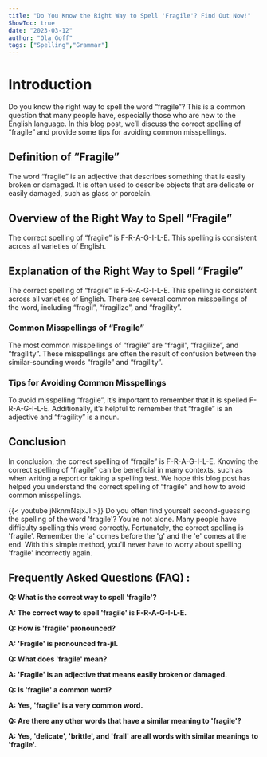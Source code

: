 ```yaml
---
title: "Do You Know the Right Way to Spell 'Fragile'? Find Out Now!"
ShowToc: true 
date: "2023-03-12"
author: "Ola Goff" 
tags: ["Spelling","Grammar"]
---
```

# Introduction

Do you know the right way to spell the word “fragile”? This is a common question that many people have, especially those who are new to the English language. In this blog post, we’ll discuss the correct spelling of “fragile” and provide some tips for avoiding common misspellings.

## Definition of “Fragile”

The word “fragile” is an adjective that describes something that is easily broken or damaged. It is often used to describe objects that are delicate or easily damaged, such as glass or porcelain.

## Overview of the Right Way to Spell “Fragile”

The correct spelling of “fragile” is F-R-A-G-I-L-E. This spelling is consistent across all varieties of English.

## Explanation of the Right Way to Spell “Fragile”

The correct spelling of “fragile” is F-R-A-G-I-L-E. This spelling is consistent across all varieties of English. There are several common misspellings of the word, including “fragil”, “fragilize”, and “fragility”.

### Common Misspellings of “Fragile”

The most common misspellings of “fragile” are “fragil”, “fragilize”, and “fragility”. These misspellings are often the result of confusion between the similar-sounding words “fragile” and “fragility”.

### Tips for Avoiding Common Misspellings

To avoid misspelling “fragile”, it’s important to remember that it is spelled F-R-A-G-I-L-E. Additionally, it’s helpful to remember that “fragile” is an adjective and “fragility” is a noun.

## Conclusion

In conclusion, the correct spelling of “fragile” is F-R-A-G-I-L-E. Knowing the correct spelling of “fragile” can be beneficial in many contexts, such as when writing a report or taking a spelling test. We hope this blog post has helped you understand the correct spelling of “fragile” and how to avoid common misspellings.

{{< youtube jNknmNsjxJI >}} 
Do you often find yourself second-guessing the spelling of the word 'fragile'? You're not alone. Many people have difficulty spelling this word correctly. Fortunately, the correct spelling is 'fragile'. Remember the 'a' comes before the 'g' and the 'e' comes at the end. With this simple method, you'll never have to worry about spelling 'fragile' incorrectly again.

## Frequently Asked Questions (FAQ) :
**Q: What is the correct way to spell 'fragile'?**

**A: The correct way to spell 'fragile' is F-R-A-G-I-L-E.**

**Q: How is 'fragile' pronounced?**

**A: 'Fragile' is pronounced fra-jil.**

**Q: What does 'fragile' mean?**

**A: 'Fragile' is an adjective that means easily broken or damaged.**

**Q: Is 'fragile' a common word?**

**A: Yes, 'fragile' is a very common word.**

**Q: Are there any other words that have a similar meaning to 'fragile'?**

**A: Yes, 'delicate', 'brittle', and 'frail' are all words with similar meanings to 'fragile'.**





